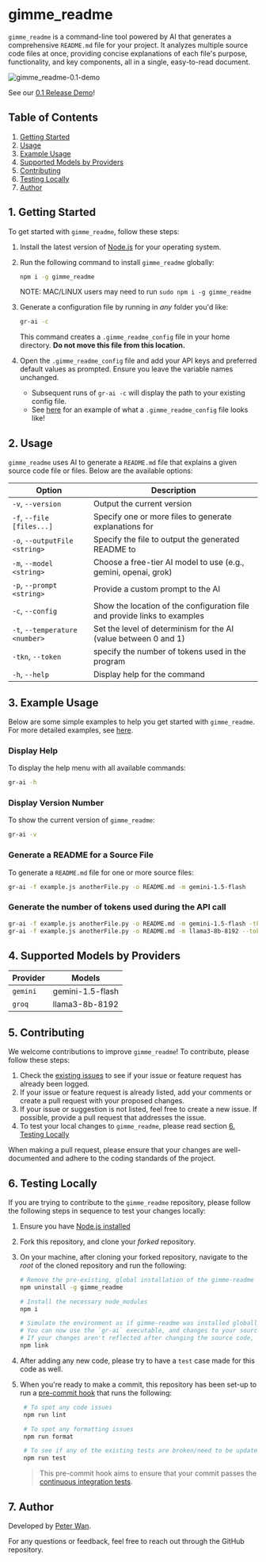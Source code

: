 # gimme_readme

`gimme_readme` is a command-line tool powered by AI that generates a comprehensive `README.md` file for your project. It analyzes multiple source code files at once, providing concise explanations of each file's purpose, functionality, and key components, all in a single, easy-to-read document.

![gimme_readme-0.1-demo](https://dev-to-uploads.s3.amazonaws.com/uploads/articles/9h0qnqu3xg2ott44ll00.gif)

See our [0.1 Release Demo](https://youtu.be/S6v-u9o_Xx8)!

## Table of Contents

1. [Getting Started](#1-getting-started)
2. [Usage](#2-usage)
3. [Example Usage](#3-example-usage)
4. [Supported Models by Providers](#4-supported-models-by-providers)
5. [Contributing](#5-contributing)
6. [Testing Locally](#6-testing-locally)
7. [Author](#7-author)

## 1. Getting Started

To get started with `gimme_readme`, follow these steps:

1. Install the latest version of [Node.js](https://nodejs.org/en/download/package-manager) for your operating system.
2. Run the following command to install `gimme_readme` globally:

   ```sh
   npm i -g gimme_readme
   ```

   NOTE: MAC/LINUX users may need to run `sudo npm i -g gimme_readme`

3. Generate a configuration file by running in _any_ folder you'd like:

   ```sh
   gr-ai -c
   ```

   This command creates a `.gimme_readme_config` file in your home directory. **Do not move this file from this location.**

4. Open the `.gimme_readme_config` file and add your API keys and preferred default values as prompted. Ensure you leave the variable names unchanged.

   - Subsequent runs of `gr-ai -c` will display the path to your existing config file.
   - See [here](./env.sample) for an example of what a `.gimme_readme_config` file looks like!

## 2. Usage

`gimme_readme` uses AI to generate a `README.md` file that explains a given source code file or files. Below are the available options:

| Option                         | Description                                                               |
| ------------------------------ | ------------------------------------------------------------------------- |
| `-v`, `--version`              | Output the current version                                                |
| `-f`, `--file [files...]`      | Specify one or more files to generate explanations for                    |
| `-o`, `--outputFile <string>`  | Specify the file to output the generated README to                        |
| `-m`, `--model <string>`       | Choose a free-tier AI model to use (e.g., gemini, openai, grok)           |
| `-p`, `--prompt <string>`      | Provide a custom prompt to the AI                                         |
| `-c`, `--config`               | Show the location of the configuration file and provide links to examples |
| `-t`, `--temperature <number>` | Set the level of determinism for the AI (value between 0 and 1)           |
| `-tkn`, `--token`              | specify the number of tokens used in the program                          |
| `-h`, `--help`                 | Display help for the command                                              |

## 3. Example Usage

Below are some simple examples to help you get started with `gimme_readme`. For more detailed examples,
see [here](./_examples/README.md).

### Display Help

To display the help menu with all available commands:

```sh
gr-ai -h
```

### Display Version Number

To show the current version of `gimme_readme`:

```sh
gr-ai -v
```

### Generate a README for a Source File

To generate a `README.md` file for one or more source files:

```sh
gr-ai -f example.js anotherFile.py -o README.md -m gemini-1.5-flash
```

### Generate the number of tokens used during the API call

```sh
gr-ai -f example.js anotherFile.py -o README.md -m gemini-1.5-flash -tkn
gr-ai -f example.js anotherFile.py -o README.md -m llama3-8b-8192 --token
```

## 4. Supported Models by Providers

| Provider | Models           |
| -------- | ---------------- |
| `gemini` | gemini-1.5-flash |
| `groq`   | llama3-8b-8192   |

## 5. Contributing

We welcome contributions to improve `gimme_readme`! To contribute, please follow these steps:

1. Check the [existing issues](https://github.com/peterdanwan/gimme_readme/issues) to see if your issue or feature request has already been logged.
2. If your issue or feature request is already listed, add your comments or create a pull request with your proposed changes.
3. If your issue or suggestion is not listed, feel free to create a new issue. If possible, provide a pull request that addresses the issue.
4. To test your local changes to `gimme_readme`, please read section [6. Testing Locally](#6-testing-locally)

When making a pull request, please ensure that your changes are well-documented and adhere to the coding standards of the project.

## 6. Testing Locally

If you are trying to contribute to the `gimme_readme` repository, please follow the following steps in sequence to test your changes locally:

1. Ensure you have [Node.js installed](https://nodejs.org/en/download/package-manager)
2. Fork this repository, and clone your _forked_ repository.
3. On your machine, after cloning your forked repository, navigate to the _root_ of the cloned repository and run the following:

   ```sh
   # Remove the pre-existing, global installation of the gimme-readme repository.
   npm uninstall -g gimme_readme

   # Install the necessary node_modules
   npm i

   # Simulate the environment as if gimme-readme was installed globally via `npm i -g gimme_readme`
   # You can now use the `gr-ai` executable, and changes to your source code should be reflected when you make changes to the repo
   # If your changes aren't reflected after changing the source code, repeat the commands above in sequence.
   npm link
   ```

4. After adding any new code, please try to have a `test` case made for this code as well.
5. When you're ready to make a commit, this repository has been set-up to run a [pre-commit hook](.husky/pre-commit) that runs the following:

   ```sh
    # To spot any code issues
    npm run lint

    # To spot any formatting issues
    npm run format

    # To see if any of the existing tests are broken/need to be updated based on your update
    npm run test
   ```

   > This pre-commit hook aims to ensure that your commit passes the [continuous integration tests](.github/workflows/ci.yml).

## 7. Author

Developed by [Peter Wan](https://github.com/peterdanwan).

For any questions or feedback, feel free to reach out through the GitHub repository.
